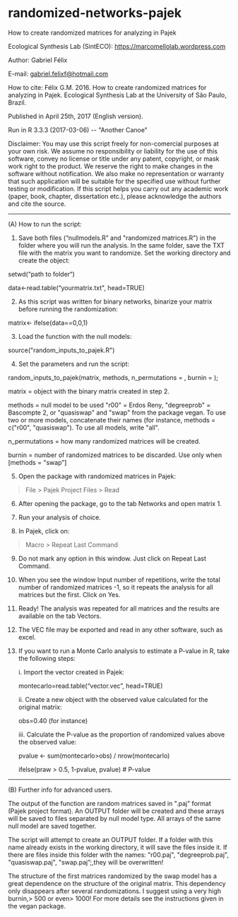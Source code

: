 # randomized-networks-pajek

How to create randomized matrices for analyzing in Pajek

Ecological Synthesis Lab (SintECO): https://marcomellolab.wordpress.com

Author: Gabriel Félix

E-mail: gabriel.felixf@hotmail.com 

How to cite: Félix G.M. 2016. How to create randomized matrices for analyzing in Pajek. Ecological Synthesis Lab at the University
of São Paulo, Brazil.

Published in April 25th, 2017 (English version).

Run in R 3.3.3 (2017-03-06) -- "Another Canoe"

Disclaimer: You may use this script freely for non-comercial purposes at your own risk. We assume no responsibility or liability for the use of this software, convey no license or title under any patent, copyright, or mask work right to the product. We reserve the right to make changes in the software without notification. We also make no representation or warranty that such application will be suitable for the specified use without further testing or modification. If this script helps you carry out any academic work (paper, book, chapter, dissertation etc.), please acknowledge the authors and cite the source.


----------------------------------------------------------------------------------------


(A) How to run the script:

1. Save both files (“nullmodels.R” and "randomized matrices.R") in the folder where you will run the analysis. In the same folder, save the TXT file with the matrix you want to randomize. Set the working directory and create the object:

setwd(“path to folder“)

data<-read.table(“yourmatrix.txt", head=TRUE)

2. As this script was written for binary networks, binarize your matrix before running the randomization:

matrix<- ifelse(data==0,0,1)

3. Load the function with the null models:

source("random_inputs_to_pajek.R")

4. Set the parameters and run the script:

random_inputs_to_pajek(matrix, methods, n_permutations = , burnin = );

matrix = object with the binary matrix created in step 2.

methods = null model to be used "r00" = Erdos Reny, "degreeprob" = Bascompte 2, or "quasiswap" and "swap" from the package vegan. To use two or more models, concatenate their names (for instance, methods = c("r00", "quasiswap"). To use all models, write "all".

n_permutations = how many randomized matrices will be created.

burnin = number of randomized matrices to be discarded. Use only when [methods = "swap”] 

5. Open the package with randomized matrices in Pajek:

> File > Pajek Project Files > Read
 
6. After opening the package, go to the tab Networks and open matrix 1.

7. Run your analysis of choice.

8. In Pajek, click on:

> Macro > Repeat Last Command

9. Do not mark any option in this window. Just click on Repeat Last Command.

10. When you see the window Input number of repetitions, write the total number of randomized matrices -1, so it repeats the analysis for all matrices but the first. Click on Yes.

11. Ready! The analysis was repeated for all matrices and the results are available on the tab Vectors.

12. The VEC file may be exported and read in any other software, such as excel.

13. If you want to run a Monte Carlo analysis to estimate a P-value in R, take the following steps:

	i. Import the vector created in Pajek:

	montecarlo=read.table(“vector.vec”, head=TRUE)

	ii. Create a new object with the observed value calculated for the original matrix:

	obs=0.40 (for instance)

	iii. Calculate the P-value as the proportion of randomized values above the observed value:

	pvalue <- sum(montecarlo>obs) / nrow(montecarlo)

	ifelse(praw > 0.5, 1-pvalue, pvalue)    # P-value


----------------------------------------------------------------------------------------


(B) Further info for advanced users.

The output of the function are random matrices saved in ".paj" format (Pajek project format). An OUTPUT folder will be created and these arrays will be saved to files separated by null model type. All arrays of the same null model are saved together.

The script will attempt to create an OUTPUT folder. If a folder with this name already exists in the working directory, it will save the files inside it. If there are files inside this folder with the names: "r00.paj", "degreeprob.paj", "quasiswap.paj", "swap.paj”;,they will be overwritten!

The structure of the first matrices randomized by the swap model has a great dependence on the structure of the original matrix. This dependency only disappears after several randomizations. I suggest using a very high burnin,> 500 or even> 1000! For more details see the instructions given in the vegan package. 
